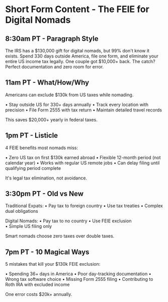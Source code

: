 # Short Form Content - The FEIE for Digital Nomads

## 8:30am PT - Paragraph Style
The IRS has a $130,000 gift for digital nomads, but 99% don't know it exists. Spend 330 days outside America, file one form, and eliminate your entire US income tax legally. One couple got $10,000+ back. The catch? Perfect documentation and zero room for error.

## 11am PT - What/How/Why
Americans can exclude $130k from US taxes while nomading.

• Stay outside US for 330+ days annually
• Track every location with precision
• File Form 2555 with tax return
• Maintain detailed travel records

This saves $20,000+ yearly in federal taxes.

## 1pm PT - Listicle
4 FEIE benefits most nomads miss:

• Zero US tax on first $130k earned abroad
• Flexible 12-month period (not calendar year)
• Works with regular US remote jobs
• Can delay filing until qualifying period complete

It's legal tax elimination, not avoidance.

## 3:30pm PT - Old vs New
Traditional Expats:
• Pay tax to foreign country
• Use tax treaties
• Complex dual obligations

Digital Nomads:
• Pay tax to no country
• Use FEIE exclusion  
• Simple US filing only

Smart nomads choose zero taxes over double taxes.

## 7pm PT - 10 Magical Ways
5 mistakes that kill your $130k FEIE exclusion:

• Spending 36+ days in America
• Poor day-tracking documentation
• Wrong tax software choice
• Missing Form 2555 filing
• Contributing to Roth IRA with excluded income

One error costs $20k+ annually.